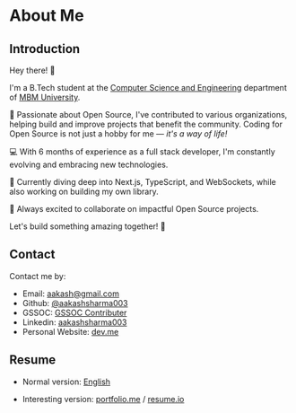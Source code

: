 # About Me

## Introduction

Hey there! 👋

I'm a B.Tech student at the [Computer Science and Engineering](https://www.mbm.ac.in/deptt-of-computer-science-engineering) department of [MBM University](https://www.mbm.ac.in/).

🚀 Passionate about Open Source, I've contributed to various organizations, helping build and improve projects that benefit the community. Coding for Open Source is not just a hobby for me — *it's a way of life!*

💻 With 6 months of experience as a full stack developer, I'm constantly evolving and embracing new technologies.

🌱 Currently diving deep into Next.js, TypeScript, and WebSockets, while also working on building my own library.

🤝 Always excited to collaborate on impactful Open Source projects.

Let's build something amazing together! 🌟


## Contact

Contact me by:

- Email: [aakash@gmail.com](mailto:aakash6263264@gmail.com)
- Github: [@aakashsharma003](https://github.com/macOS-Portfolio)
- GSSOC: [GSSOC Contributer](https://gssoc.girlscript.tech/)
- Linkedin: [aakashsharma003](https://www.linkedin.com/in/aakashsharma003)
- Personal Website: [dev.me](https://aakashsharma.vercel.app)


## Resume

- Normal version: [English](https://zxh.me/files/cv/en.pdf)


- Interesting version: [portfolio.me](https://aakashsharma.vercel.app) / [resume.io](https://resume.io)
